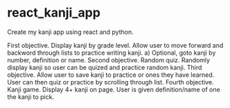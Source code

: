 # react_kanji_app

Create my kanji app using react and python.

First objective. Display kanji by grade level. Allow user to move forward and backword through lists to practice writing kanji.
  a) Optional, goto kanji by number, definition or name.
Second objective. Random quiz. Randomly display kanji so user can be quized and practice random kanji.
Third objective. Allow user to save kanji to practice or ones they have learned. User can then quiz or practice by scrolling through list.
Fourth objective. Kanji game. Display 4+ kanji on page. User is given definition/name of one the kanji to pick.
